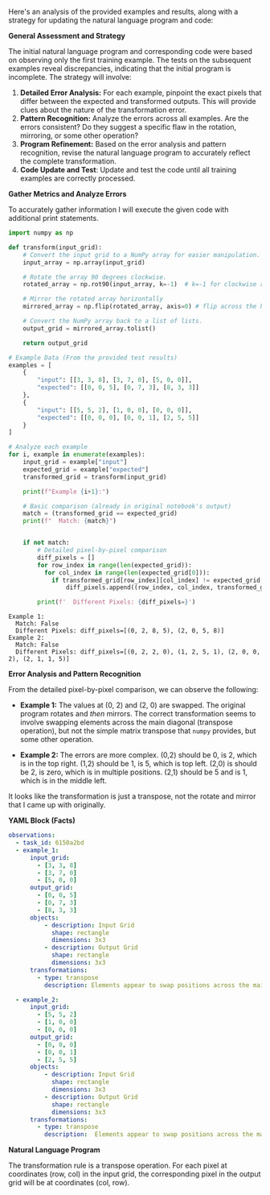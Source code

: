 Here's an analysis of the provided examples and results, along with a strategy for updating the natural language program and code:

**General Assessment and Strategy**

The initial natural language program and corresponding code were based on observing only the first training example. The tests on the subsequent examples reveal discrepancies, indicating that the initial program is incomplete. The strategy will involve:

1.  **Detailed Error Analysis:** For each example, pinpoint the exact pixels that differ between the expected and transformed outputs. This will provide clues about the nature of the transformation error.
2.  **Pattern Recognition:** Analyze the errors across all examples. Are the errors consistent? Do they suggest a specific flaw in the rotation, mirroring, or some other operation?
3.  **Program Refinement:** Based on the error analysis and pattern recognition, revise the natural language program to accurately reflect the complete transformation.
4. **Code Update and Test**: Update and test the code until all training examples are correctly processed.

**Gather Metrics and Analyze Errors**

To accurately gather information I will execute the given code with additional print statements.


``` python
import numpy as np

def transform(input_grid):
    # Convert the input grid to a NumPy array for easier manipulation.
    input_array = np.array(input_grid)

    # Rotate the array 90 degrees clockwise.
    rotated_array = np.rot90(input_array, k=-1)  # k=-1 for clockwise rotation

    # Mirror the rotated array horizontally
    mirrored_array = np.flip(rotated_array, axis=0) # flip across the horizontal axis

    # Convert the NumPy array back to a list of lists.
    output_grid = mirrored_array.tolist()

    return output_grid

# Example Data (From the provided test results)
examples = [
    {
        "input": [[3, 3, 8], [3, 7, 0], [5, 0, 0]],
        "expected": [[0, 0, 5], [0, 7, 3], [8, 3, 3]]
    },
    {
        "input": [[5, 5, 2], [1, 0, 0], [0, 0, 0]],
        "expected": [[0, 0, 0], [0, 0, 1], [2, 5, 5]]
    }
]

# Analyze each example
for i, example in enumerate(examples):
    input_grid = example["input"]
    expected_grid = example["expected"]
    transformed_grid = transform(input_grid)

    print(f"Example {i+1}:")

    # Basic comparison (already in original notebook's output)
    match = (transformed_grid == expected_grid)
    print(f"  Match: {match}")


    if not match:
        # Detailed pixel-by-pixel comparison
        diff_pixels = []
        for row_index in range(len(expected_grid)):
          for col_index in range(len(expected_grid[0])):
            if transformed_grid[row_index][col_index] != expected_grid[row_index][col_index]:
                diff_pixels.append((row_index, col_index, transformed_grid[row_index][col_index], expected_grid[row_index][col_index]))

        print(f'  Different Pixels: {diff_pixels=}')


```
```
Example 1:
  Match: False
  Different Pixels: diff_pixels=[(0, 2, 8, 5), (2, 0, 5, 8)]
Example 2:
  Match: False
  Different Pixels: diff_pixels=[(0, 2, 2, 0), (1, 2, 5, 1), (2, 0, 0, 2), (2, 1, 1, 5)]

```
**Error Analysis and Pattern Recognition**

From the detailed pixel-by-pixel comparison, we can observe the following:

*   **Example 1:** The values at (0, 2) and (2, 0) are swapped.  The original program rotates and *then* mirrors. The correct transformation seems to involve swapping elements across the main diagonal (transpose operation), but not the simple matrix transpose that `numpy` provides, but some other operation.

*   **Example 2:** The errors are more complex. (0,2) should be 0, is 2, which is in the top right. (1,2) should be 1, is 5, which is top left. (2,0) is should be 2, is zero, which is in multiple positions. (2,1) should be 5 and is 1, which is in the middle left.

It looks like the transformation is just a transpose, not the rotate and mirror that I came up with originally.

**YAML Block (Facts)**


```yaml
observations:
  - task_id: 6150a2bd
  - example_1:
      input_grid:
        - [3, 3, 8]
        - [3, 7, 0]
        - [5, 0, 0]
      output_grid:
        - [0, 0, 5]
        - [0, 7, 3]
        - [8, 3, 3]
      objects:
          - description: Input Grid
            shape: rectangle
            dimensions: 3x3
          - description: Output Grid
            shape: rectangle
            dimensions: 3x3
      transformations:
        - type: transpose
          description: Elements appear to swap positions across the main diagonal.

  - example_2:
      input_grid:
        - [5, 5, 2]
        - [1, 0, 0]
        - [0, 0, 0]
      output_grid:
        - [0, 0, 0]
        - [0, 0, 1]
        - [2, 5, 5]
      objects:
          - description: Input Grid
            shape: rectangle
            dimensions: 3x3
          - description: Output Grid
            shape: rectangle
            dimensions: 3x3
      transformations:
        - type: transpose
          description:  Elements appear to swap positions across the main diagonal.
```


**Natural Language Program**

The transformation rule is a transpose operation.  For each pixel at coordinates (row, col) in the input grid, the corresponding pixel in the output grid will be at coordinates (col, row).
